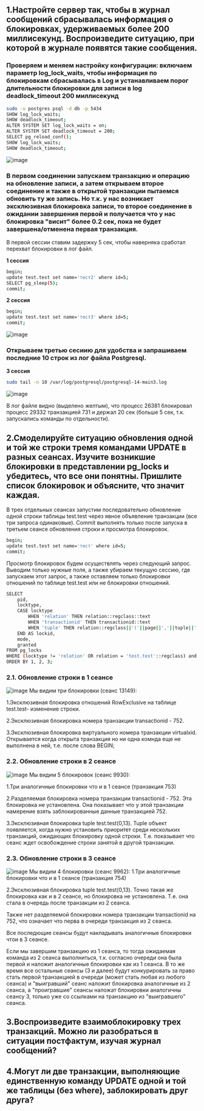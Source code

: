 ## 1.Настройте сервер так, чтобы в журнал сообщений сбрасывалась информация о блокировках, удерживаемых более 200 миллисекунд. Воспроизведите ситуацию, при которой в журнале появятся такие сообщения.
### Проверяем и меняем настройку конфигурации: включаем параметр log_lock_waits, чтобы информация по блокировкам сбрасывалась в Log и устанавливаем порог длительности блокировки для записи в log deadlock_timeout 200 миллисекунд
```Bash
sudo -u postgres psql -d db -p 5434
SHOW log_lock_waits;
SHOW deadlock_timeout;
ALTER SYSTEM SET log_lock_waits = on;
ALTER SYSTEM SET deadlock_timeout = 200;
SELECT pg_reload_conf();
SHOW log_lock_waits;
SHOW deadlock_timeout;
```
![image](https://github.com/user-attachments/assets/f8b69514-c63d-404f-ab3b-fd5fc38fcfa0)

### В первом соединении запускаем транзакцию и операцию на обновление записи, а затем открываем второе соединение и также в открытой транзакции пытаемся обновить ту же запись. Но т.к. у нас возникает эксклюзивная блокировка записи, то второе соединение в ожидании завершения первой и получается что у нас блокировка "висит" более 0.2 сек, пока не будет завершена/отменена первая транзакция.
В первой сессии ставим задержку 5 сек, чтобы наверняка сработал перехват блокировки в лог файл.

**1 сессия**
```Bash
begin;
update test.test set name='тест2' where id=5;
SELECT pg_sleep(5);
commit;
```
**2 сессия**
```Bash
begin;
update test.test set name='тест3' where id=5;
commit;
```
![image](https://github.com/user-attachments/assets/cebc8f81-3a12-4de8-b9b9-2dea10e0794d)

### Открываем третью сесиию для удобства и запрашиваем последние 10 строк из лог файла Postgresql. 
**3 сессия**
```Bash
sudo tail -n 10 /var/log/postgresql/postgresql-14-main3.log
```
![image](https://github.com/user-attachments/assets/77a9533b-7dc4-4724-a179-cc093c2df73d)

В лог файле видно (выделено желтым), что процесс 26381 блокировал процесс 29332 транзакцией 731  и держал 20 сек (больше 5 сек, т.к. запускались команды по отдельности).

## 2.Смоделируйте ситуацию обновления одной и той же строки тремя командами UPDATE в разных сеансах. Изучите возникшие блокировки в представлении pg_locks и убедитесь, что все они понятны. Пришлите список блокировок и объясните, что значит каждая.
В трех отдельных сеансах запустим последовательно обновление одной строки таблицы test.test через явное объявление транзакции (все три запроса одинаковые). Commit выполнять только после запуска в третьем сеансе обновления строки и просмотра блокировок.
```Bash
begin;
update test.test set name='тест' where id=5;
commit;
```
Просмотр блокировок будем осуществлять через следующий запрос. Выводим только нужные поля, а также убираем текущую сессию, где запускаем этот запрос, а также оставляем только блокировки отношений по таблице test.test или не блокировки отношений. 
```Bash
SELECT 
    pid, 
    locktype, 
    CASE locktype
        WHEN 'relation' THEN relation::regclass::text
        WHEN 'transactionid' THEN transactionid::text
        WHEN 'tuple' THEN relation::regclass||'('||page||','||tuple||')'
    END AS lockid,
    mode, 
    granted 
FROM pg_locks
WHERE (locktype != 'relation' OR relation = 'test.test'::regclass) and pid!=pg_backend_pid()
ORDER BY 1, 2, 3;
```

### 2.1. Обновление строки в 1 сеансе
![image](https://github.com/user-attachments/assets/d01d400f-cf9c-4bd3-bc61-8fd6e7a22369)
Мы видим три блокировки (сеанс 13149):

1.Эксклюзивная блокировка отношений RowExclusive	на таблице test.test- изменение строки.

2.Эксклюзивная блокировка номера транзакции transactionid - 752.

3.Эксклюзивная блокировка виртуального номера транзакции virtualxid. Открывается когда открыта транзакция но ни одна комнда еще не выполнена в ней, т.е. после слова BEGIN;

### 2.2. Обновление строки в 2 сеансе
![image](https://github.com/user-attachments/assets/76f30d95-6f78-4b36-9045-1037033c4931)
Мы видим 5 блокировок (сеанс 9930):

1.Три аналогичные блокировки что и в 1 сеансе (транзакция 753)

2.Разделяемая блокировка номера транзакции transactionid - 752. Эта блокировка не установлена. Она показывает что у этой транзакции намерение взять заблокированные данные транзакцией 752.

3.Эксклюзивная блокировка tuple test.test(0,13). Tuple объект появляется, когда нужно установить приоритет среди нескольких транзакций, ожидающих блокировку одной строки. Т.е. показывает что сеанс ждет освобождение строки занятой в другой транзакции.

### 2.3. Обновление строки в 3 сеансе
![image](https://github.com/user-attachments/assets/ab3040c9-33c2-4538-95ab-19a799911257)
Мы видим 4 блокировки (сеанс 9962):
1.Три аналогичные блокировки что и в 1 сеансе (транзакция 754)

2.Эксклюзивная блокировка tuple test.test(0,13). Точно такая же блокировка как и в 2 сеансе, но блокировка не установлена. Т.е. она стала в очередь после транзакции из 2 сеанса. 

Также нет разделяемой блокировки номера транзакции transactionid на 752, что означает что перва в очереди транзакция из 2 сеанса. 

Все последющие сеансы будут накладывать аналогичные блокировки чтои в 3 сеансе.

Если мы завершим транзакцию из 1 сеанса, то тогда ожидаемая команда из 2 сеанса выполниться, т.к. согласно очереди она была первой и наложит аналогичные блокировки как из 1 сеанса. В то же время все остальные сеансы (3 и далее) будут конкурировать за право стать первой транзакцией в очереди (может стать любая из любого сеанса) и "выигравший" сеанс наложит блокировка аналогичные из 2 сеанса, а "проигравшие" сеансы  наложат блокировки  аналогичны сеансу 3, только уже со ссылками на транзакцию из "выигравшего" сеанса. 




## 3.Воспроизведите взаимоблокировку трех транзакций. Можно ли разобраться в ситуации постфактум, изучая журнал сообщений?
## 4.Могут ли две транзакции, выполняющие единственную команду UPDATE одной и той же таблицы (без where), заблокировать друг друга?
